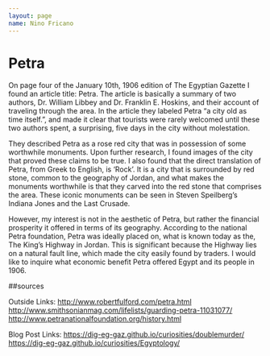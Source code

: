 ```yaml
---
layout: page
name: Nino Fricano
---
```

# Petra

On page four of the January 10th, 1906 edition of The Egyptian Gazette I found an article title: Petra. The article is basically a summary of two authors, Dr. William Libbey and Dr. Franklin E. Hoskins, and their account of traveling through the area. In the article they labeled Petra “a city old as time itself.”, and made it clear that tourists were rarely welcomed until these two authors spent, a surprising, five days in the city without molestation.

They described Petra as a rose red city that was in possession of some worthwhile monuments. Upon further research, I found images of the city that proved these claims to be true. I also found that the direct translation of Petra, from Greek to English, is ‘Rock’. It is a city that is surrounded by red stone, common to the geography of Jordan, and what makes the monuments worthwhile is that they carved into the red stone that comprises the area. These iconic monuments can be seen in Steven Speilberg’s Indiana Jones and the Last Crusade.

However, my interest is not in the aesthetic of Petra, but rather the financial prosperity it offered in terms of its geography. According to the national Petra foundation, Petra was ideally placed on, what is known today as the, The King’s Highway in Jordan. This is significant because the Highway lies on a natural fault line, which made the city easily found by traders. I would like to inquire what economic benefit Petra offered Egypt and its people in 1906.

##sources

Outside Links:
http://www.robertfulford.com/petra.html
http://www.smithsonianmag.com/lifelists/guarding-petra-11031077/
http://www.petranationalfoundation.org/history.html

Blog Post Links:
https://dig-eg-gaz.github.io/curiosities/doublemurder/
https://dig-eg-gaz.github.io/curiosities/Egyptology/
